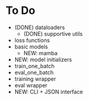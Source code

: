 # To Do
- (DONE) dataloaders
  - (DONE) supportive utils
- loss functions
- basic models
  - NEW: mamba
- NEW: model initializers
- train_one_batch
- eval_one_batch
- training wrapper
- eval wrapper
- NEW: CLI + JSON interface
